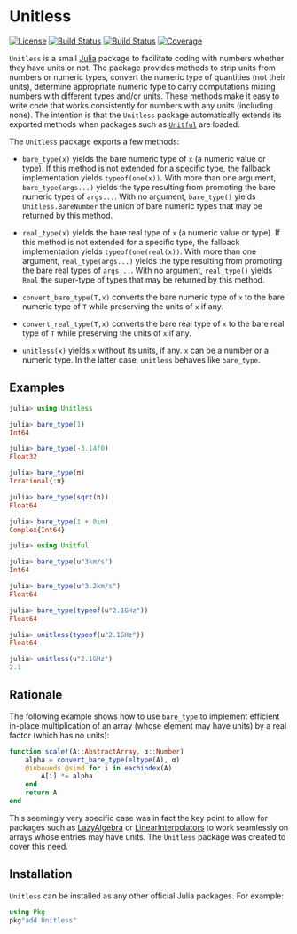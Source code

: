# Unitless

[![License](http://img.shields.io/badge/license-MIT-brightgreen.svg?style=flat)](./LICENSE.md) [![Build Status](https://github.com/emmt/Unitless.jl/actions/workflows/CI.yml/badge.svg?branch=main)](https://github.com/emmt/Unitless.jl/actions/workflows/CI.yml?query=branch%3Amain) [![Build Status](https://ci.appveyor.com/api/projects/status/github/emmt/Unitless.jl?svg=true)](https://ci.appveyor.com/project/emmt/Unitless-jl) [![Coverage](https://codecov.io/gh/emmt/Unitless.jl/branch/main/graph/badge.svg)](https://codecov.io/gh/emmt/Unitless.jl)

`Unitless` is a small [Julia](https://julialang.org/) package to facilitate
coding with numbers whether they have units or not. The package provides
methods to strip units from numbers or numeric types, convert the numeric type
of quantities (not their units), determine appropriate numeric type to carry
computations mixing numbers with different types and/or units. These methods
make it easy to write code that works consistently for numbers with any units
(including none). The intention is that the `Unitless` package automatically
extends its exported methods when packages such as
[`Unitful`](https://github.com/PainterQubits/Unitful.jl) are loaded.

The `Unitless` package exports a few methods:

* `bare_type(x)` yields the bare numeric type of `x` (a numeric value or type).
  If this method is not extended for a specific type, the fallback
  implementation yields `typeof(one(x))`. With more than one argument,
  `bare_type(args...)` yields the type resulting from promoting the bare
  numeric types of `args...`. With no argument, `bare_type()` yields
  `Unitless.BareNumber` the union of bare numeric types that may be returned by
  this method.

* `real_type(x)` yields the bare real type of `x` (a numeric value or type). If
  this method is not extended for a specific type, the fallback implementation
  yields `typeof(one(real(x))`. With more than one argument,
  `real_type(args...)` yields the type resulting from promoting the bare real
  types of `args...`. With no argument, `real_type()` yields `Real` the
  super-type of types that may be returned by this method.

* `convert_bare_type(T,x)` converts the bare numeric type of `x` to the bare
  numeric type of `T` while preserving the units of `x` if any.

* `convert_real_type(T,x)` converts the bare real type of `x` to the bare real
  type of `T` while preserving the units of `x` if any.

* `unitless(x)` yields `x` without its units, if any. `x` can be a number or a
  numeric type. In the latter case, `unitless` behaves like `bare_type`.


## Examples

```julia
julia> using Unitless

julia> bare_type(1)
Int64

julia> bare_type(-3.14f0)
Float32

julia> bare_type(π)
Irrational{:π}

julia> bare_type(sqrt(π))
Float64

julia> bare_type(1 + 0im)
Complex{Int64}

julia> using Unitful

julia> bare_type(u"3km/s")
Int64

julia> bare_type(u"3.2km/s")
Float64

julia> bare_type(typeof(u"2.1GHz"))
Float64

julia> unitless(typeof(u"2.1GHz"))
Float64

julia> unitless(u"2.1GHz")
2.1
```


## Rationale

The following example shows how to use `bare_type` to implement efficient
in-place multiplication of an array (whose element may have units) by a real
factor (which has no units):

```julia
function scale!(A::AbstractArray, α::Number)
    alpha = convert_bare_type(eltype(A), α)
    @inbounds @simd for i in eachindex(A)
        A[i] *= alpha
    end
    return A
end
```

This seemingly very specific case was in fact the key point to allow for
packages such as [LazyAlgebra](https://github.com/emmt/LazyAlgebra.jl) or
[LinearInterpolators](https://github.com/emmt/LinearInterpolators.jl) to work
seamlessly on arrays whose entries may have units. The `Unitless` package was
created to cover this need.


## Installation

`Unitless` can be installed as any other official Julia packages. For example:

```julia
using Pkg
pkg"add Unitless"
```
